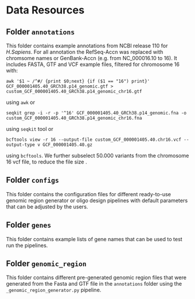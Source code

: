 # Data Resources

## Folder ```annotations```

This folder contains example annotations from NCBI release 110 for *H.Sapiens*. For all annotation the RefSeq-Accn was replaced with chromsome names or GenBank-Accn (e.g. from NC_000016.10 to 16). It includes FASTA, GTF and VCF example files, filtered for chromosome 16 with:

```
awk '$1 ~ /^#/ {print $0;next} {if ($1 == "16") print}' GCF_000001405.40_GRCh38.p14_genomic.gtf > custom_GCF_000001405.40_GRCh38.p14_genomic_chr16.gtf
```

using ```awk``` or

```
seqkit grep -i -r -p '^16' GCF_000001405.40_GRCh38.p14_genomic.fna -o custom_GCF_000001405.40_GRCh38.p14_genomic_chr16.fna
```

using ```seqkit``` tool or 

```
bcftools view -r 16 --output-file custom_GCF_000001405.40.chr16.vcf --output-type v GCF_000001405.40.gz
```

using ```bcftools```. We further subselect 50.000 variants from the chromosome 16 vcf file, to reduce the file size .



## Folder ```configs```

This folder contains the configuration files for different ready-to-use genomic region generator or oligo design pipelines with default parameters that can be adjusted by the users.

## Folder ```genes```

This folder contains example lists of gene names that can be used to test run the pipelines.

## Folder ```genomic_region```

This folder contains different pre-generated genomic region files that were generated from the Fasta and GTF file in the `annotations` folder using the `_genomic_region_generator.py` pipeline.